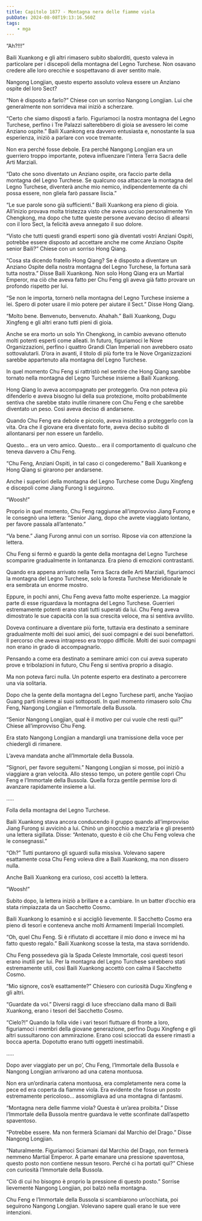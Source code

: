 ```yaml
---
title: Capitolo 1877 - Montagna nera delle fiamme viola
pubDate: 2024-08-08T19:13:16.560Z
tags:
    - mga
---
```



“Ah?!!!”


Baili Xuankong e gli altri rimasero subito sbalorditi, questo valeva in particolare per i discepoli della montagna del Legno Turchese. Non osavano credere alle loro orecchie e sospettavano di aver sentito male.

Nangong Longjian, questo esperto assoluto voleva essere un Anziano ospite del loro Sect?


“Non è disposto a farlo?” Chiese con un sorriso Nangong Longjian. Lui che generalmente non sorrideva mai iniziò a scherzare.

“Certo che siamo disposti a farlo. Figuriamoci la nostra montagna del Legno Turchese, perfino i Tre Palazzi salterebbero di gioia se avessero lei come Anziano ospite.” Baili Xuankong era davvero entusiasta e, nonostante la sua esperienza, iniziò a parlare con voce tremante.


Non era perché fosse debole. Era perché Nangong Longjian era un guerriero troppo importante, poteva influenzare l’intera Terra Sacra delle Arti Marziali.

“Dato che sono diventato un Anziano ospite, ora faccio parte della montagna del Legno Turchese. Se qualcuno osa attaccare la montagna del Legno Turchese, diventerà anche mio nemico, indipendentemente da chi possa essere, non gliela farò passare liscia.”


“Le sue parole sono già sufficienti.” Baili Xuankong era pieno di gioia. All’inizio provava molta tristezza visto che aveva ucciso personalmente Yin Chengkong, ma dopo che tutte queste persone avevano deciso di allearsi con il loro Sect, la felicità aveva annegato il suo dolore.


“Visto che tutti questi grandi esperti sono già diventati vostri Anziani Ospiti, potrebbe essere disposto ad accettare anche me come Anziano Ospite senior Baili?” Chiese con un sorriso Hong Qiang.

“Cosa sta dicendo fratello Hong Qiang? Se è disposto a diventare un Anziano Ospite della nostra montagna del Legno Turchese, la fortuna sarà tutta nostra.” Disse Baili Xuankong. Non solo Hong Qiang era un Martial Emperor, ma ciò che aveva fatto per Chu Feng gli aveva già fatto provare un profondo rispetto per lui.

“Se non le importa, tornerò nella montagna del Legno Turchese insieme a lei. Spero di poter usare il mio potere per aiutare il Sect.” Disse Hong Qiang.

“Molto bene. Benvenuto, benvenuto. Ahahah.” Baili Xuankong, Dugu Xingfeng e gli altri erano tutti pieni di gioia.

Anche se era morto un solo Yin Chengkong, in cambio avevano ottenuto molti potenti esperti come alleati. In futuro, figuriamoci le Nove Organizzazioni, perfino i quattro Grandi Clan Imperiali non avrebbero osato sottovalutarli. D’ora in avanti, il titolo di più forte tra le Nove Organizzazioni sarebbe appartenuto alla montagna del Legno Turchese.


In quel momento Chu Feng si rattristò nel sentire che Hong Qiang sarebbe tornato nella montagna del Legno Turchese insieme a Baili Xuankong.

Hong Qiang lo aveva accompagnato per proteggerlo. Ora non poteva più difenderlo e aveva bisogno lui della sua protezione, molto probabilmente sentiva che sarebbe stato inutile rimanere con Chu Feng e che sarebbe diventato un peso. Così aveva deciso di andarsene.


Quando Chu Feng era debole e piccolo, aveva insistito a proteggerlo con la vita. Ora che il giovane era diventato forte, aveva deciso subito di allontanarsi per non essere un fardello.


Questo… era un vero amico. Questo… era il comportamento di qualcuno che teneva davvero a Chu Feng.


“Chu Feng, Anziani Ospiti, in tal caso ci congederemo.” Baili Xuankong e Hong Qiang si girarono per andarsene.


Anche i superiori della montagna del Legno Turchese come Dugu Xingfeng e discepoli come Jiang Furong li seguirono.


“Woosh!”


Proprio in quel momento, Chu Feng raggiunse all’improvviso Jiang Furong e le consegnò una lettera: “Senior Jiang, dopo che avrete viaggiato lontano, per favore passala all’antenato.”

“Va bene.” Jiang Furong annuì con un sorriso. Ripose via con attenzione la lettera.


Chu Feng si fermò e guardò la gente della montagna del Legno Turchese scomparire gradualmente in lontananza. Era pieno di emozioni contrastanti.


Quando era appena arrivato nella Terra Sacra delle Arti Marziali, figuriamoci la montagna del Legno Turchese, solo la foresta Turchese Meridionale le era sembrata un enorme mostro.


Eppure, in pochi anni, Chu Feng aveva fatto molte esperienze. La maggior parte di esse riguardava la montagna del Legno Turchese. Guerrieri estremamente potenti erano stati tutti superati da lui. Chu Feng aveva dimostrato le sue capacità con la sua crescita veloce, ma si sentiva avvilito.


Doveva continuare a diventare più forte, tuttavia era destinato a seminare gradualmente molti dei suoi amici, dei suoi compagni e dei suoi benefattori. Il percorso che aveva intrapreso era troppo difficile. Molti dei suoi compagni non erano in grado di accompagnarlo.


Pensando a come era destinato a seminare amici con cui aveva superato prove e tribolazioni in futuro, Chu Feng si sentiva proprio a disagio.

Ma non poteva farci nulla. Un potente esperto era destinato a percorrere una via solitaria.


Dopo che la gente della montagna del Legno Turchese partì, anche Yaojiao Guang partì insieme ai suoi sottoposti. In quel momento rimasero solo Chu Feng, Nangong Longjian e l’Immortale della Bussola.

“Senior Nangong Longjian, qual è il motivo per cui vuole che resti qui?” Chiese all’improvviso Chu Feng.


Era stato Nangong Longjian a mandargli una tramissione della voce per chiedergli di rimanere.


L’aveva mandata anche all’Immortale della Bussola.

“Signori, per favore seguitemi.” Nangong Longjian si mosse, poi iniziò a viaggiare a gran velocità. Allo stesso tempo, un potere gentile coprì Chu Feng e l’Immortale della Bussola. Quella forza gentile permise loro di avanzare rapidamente insieme a lui.


…..


Folla della montagna del Legno Turchese.


Baili Xuankong stava ancora conducendo il gruppo quando all’improvviso Jiang Furong si avvicinò a lui. Chinò un ginocchio a mezz’aria e gli presentò una lettera sigillata. Disse: “Antenato, questo è ciò che Chu Feng voleva che le consegnassi.”

“Oh?” Tutti puntarono gli sguardi sulla missiva. Volevano sapere esattamente cosa Chu Feng voleva dire a Baili Xuankong, ma non dissero nulla.


Anche Baili Xuankong era curioso, così accettò la lettera.

“Woosh!”


Subito dopo, la lettera iniziò a brillare e a cambiare. In un batter d’occhio era stata rimpiazzata da un Sacchetto Cosmo.


Baili Xuankong lo esaminò e si accigliò lievemente. Il Sacchetto Cosmo era pieno di tesori e conteneva anche molti Armamenti Imperiali Incompleti.


“Oh, quel Chu Feng. Si è rifiutato di accettare il mio dono e invece mi ha fatto questo regalo.” Baili Xuankong scosse la testa, ma stava sorridendo.


Chu Feng possedeva già la Spada Celeste Immortale, così questi tesori erano inutili per lui. Per la montagna del Legno Turchese sarebbero stati estremamente utili, così Baili Xuankong accettò con calma il Sacchetto Cosmo.


“Mio signore, cos’è esattamente?” Chiesero con curiosità Dugu Xingfeng e gli altri.


“Guardate da voi.” Diversi raggi di luce sfrecciano dalla mano di Baili Xuankong, erano i tesori del Sacchetto Cosmo.

“Cielo?!” Quando la folla vide i vari tesori fluttuare di fronte a loro, figuriamoci i membri della giovane generazione, perfino Dugu Xingfeng e gli altri sussultarono con ammirazione. Erano così scioccati da essere rimasti a bocca aperta. Dopotutto erano tutti oggetti inestimabili.


…..

Dopo aver viaggiato per un po’, Chu Feng, l’Immortale della Bussola e Nangong Longjian arrivarono ad una catena montuosa.


Non era un’ordinaria catena montuosa, era completamente nera come la pece ed era coperta da fiamme viola. Era evidente che fosse un posto estremamente pericoloso… assomigliava ad una montagna di fantasmi.


“Montagna nera delle fiamme viola? Questa è un’area proibita.” Disse l’Immortale della Bussola mentre guardava le vette sconfinate dall’aspetto spaventoso.


“Potrebbe essere. Ma non fermerà Sciamani dal Marchio del Drago.” Disse Nangong Longjian.

“Naturalmente. Figuriamoci Sciamani dal Marchio del Drago, non fermerà nemmeno Martial Emperor. A parte emanare una pressione spaventosa, questo posto non contiene nessun tesoro. Perché ci ha portati qui?” Chiese con curiosità l’Immortale della Bussola.


“Ciò di cui ho bisogno è proprio la pressione di questo posto.” Sorrise lievemente Nangong Longjian, poi balzò nella montagna.

Chu Feng e l’Immortale della Bussola si scambiarono un’occhiata, poi seguirono Nangong Longjian. Volevano sapere quali erano le sue vere intenzioni.





